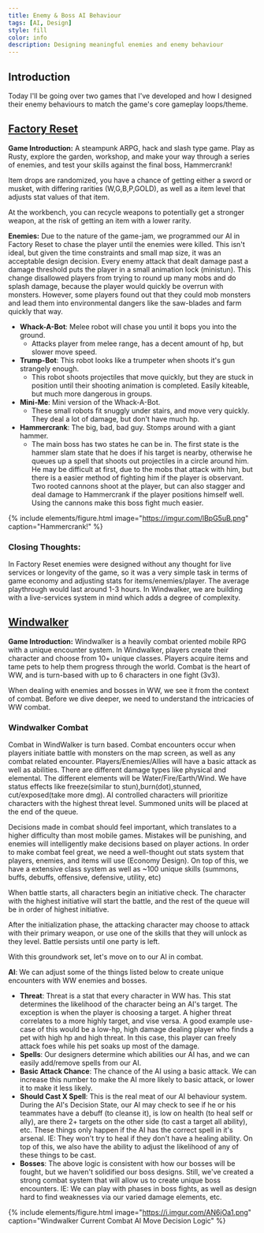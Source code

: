 ```yaml
---
title: Enemy & Boss AI Behaviour
tags: [AI, Design]
style: fill
color: info
description: Designing meaningful enemies and enemy behaviour
---
```


## Introduction
Today I'll be going over two games that I've developed and how I designed their enemy behaviours to match the game's core gameplay loops/theme.

## [Factory Reset](https://pauloboy.itch.io/factory-reset )
**Game Introduction:** 
A steampunk ARPG, hack and slash type game. Play as Rusty, explore the garden, workshop, and make your way through a series of enemies, and test your skills against the final boss, Hammercrank!

Item drops are randomized, you have a chance of getting either a sword or musket, with differing rarities (W,G,B,P,GOLD), as well as a item level that adjusts stat values of that item. 

At the workbench, you can recycle weapons to potentially get a stronger weapon, at the risk of getting an item with a lower rarity.


**Enemies:** Due to the nature of the game-jam, we programmed our AI in Factory Reset to chase the player until the enemies were killed. This isn't ideal, but given the time constraints and small map size, it was an acceptable design decision. Every enemy attack that dealt damage past a damage threshold puts the player in a small animation lock (ministun). This change disallowed players from trying to round up many mobs and do splash damage, because the player would quickly be overrun with monsters. However, some players found out that they could mob monsters and lead them into environmental dangers like the saw-blades and farm quickly that way.

- **Whack-A-Bot**: Melee robot will chase you until it bops you into the ground.
	+ Attacks player from melee range, has a decent amount of hp, but slower move speed.
- **Trump-Bot**: This robot looks like a trumpeter when shoots it's gun strangely enough.
	+ This robot shoots projectiles that move quickly, but they are stuck in position until their shooting animation is completed. Easily kiteable, but much more dangerous in groups.
- **Mini-Me**: Mini version of the Whack-A-Bot.
	+ These small robots fit snuggly under stairs, and move very quickly. They deal a lot of damage, but don't have much hp.
- **Hammercrank**: The big, bad, bad guy. Stomps around with a giant hammer.
	+ The main boss has two states he can be in. The first state is the hammer slam state that he does if his target is nearby, otherwise he queues up a spell that shoots out projectiles in a circle around him. He may be difficult at first, due to the mobs that attack with him, but there is a easier method of fighting him if the player is observant. Two rooted cannons shoot at the player, but can also stagger and deal damage to Hammercrank if the player positions himself well. Using the cannons make this boss fight much easier.
	
{% include elements/figure.html image="https://imgur.com/lBpG5uB.png" caption="Hammercrank!" %}

### Closing Thoughts:

In Factory Reset enemies were designed without any thought for live services or longevity of the game, so it was a very simple task in terms of game economy and adjusting stats for items/enemies/player. The average playthrough would last around 1-3 hours. In Windwalker, we are building with a live-services system in mind which adds a degree of complexity.

## [Windwalker](https://www.youtube.com/channel/UCPjoaAwzzFb87fzl507IqtA)
**Game Introduction:** 
Windwalker is a heavily combat oriented mobile RPG with a unique encounter system. In Windwalker, players create their character and choose from 10+ unique classes. Players acquire items and tame pets to help them progress through the world. Combat is the heart of WW, and is turn-based with up to 6 characters in one fight (3v3). 

When dealing with enemies and bosses in WW, we see it from the context of combat. Before we dive deeper, we need to understand the intricacies of WW combat.

### Windwalker Combat

Combat in WindWalker is turn based. Combat encounters occur when players initiate battle with monsters on the map screen, as well as any combat related encounter. 
Players/Enemies/Allies will have a basic attack as well as abilities. There are different damage types like physical and elemental. The different elements will be Water/Fire/Earth/Wind. We have status effects like freeze(similar to stun),burn(dot),stunned, cut/exposed(take more dmg). AI controlled characters will prioritize characters with the highest threat level. Summoned units will be placed at the end of the queue.

Decisions made in combat should feel important, which translates to a higher difficulty than most mobile games. Mistakes will be punishing, and enemies will intelligently make decisions based on player actions. In order to make combat feel great, we need a well-thought out stats system that players, enemies, and items will use (Economy Design). On top of this, we have a extensive class system as well as ~100 unique skills (summons, buffs, debuffs, offensive, defensive, utility, etc)

When battle starts, all characters begin an initiative check. The character with the highest initiative will start the battle, and the rest of the queue will be in order of highest initiative.

After the initialization phase, the attacking character may choose to attack with their primary weapon, or use one of the skills that they will unlock as they level. Battle persists until one party is left.

With this groundwork set, let's move on to our AI in combat.

**AI**: We can adjust some of the things listed below to create unique encounters with WW enemies and bosses.
- **Threat**: Threat is a stat that every character in WW has. This stat determines the likelihood of the character being an AI's target. The exception is when the player is choosing a target. A higher threat correlates to a more highly target, and vise versa. A good example use-case of this would be a low-hp, high damage dealing player who finds a pet with high hp and high threat. In this case, this player can freely attack foes while his pet soaks up most of the damage.
- **Spells**: Our designers determine which abilities our AI has, and we can easily add/remove spells from our AI.
- **Basic Attack Chance**: The chance of the AI using a basic attack. We can increase this number to make the AI more likely to basic attack, or lower it to make it less likely.
- **Should Cast X Spell**: This is the real meat of our AI behaviour system. During the AI's Decision State, our AI may check to see if he or his teammates have a debuff (to cleanse it), is low on health (to heal self or ally), are there 2+ targets on the other side (to cast a target all ability), etc. These things only happen if the AI has the correct spell in it's arsenal. IE: They won't try to heal if they don't have a healing ability. On top of this, we also have the ability to adjust the likelihood of any of these things to be cast.
- **Bosses**: The above logic is consistent with how our bosses will be fought, but we haven't solidified our boss designs. Still, we've created a strong combat system that will allow us to create unique boss encounters. IE: We can play with phases in boss fights, as well as design hard to find weaknesses via our varied damage elements, etc.

	
{% include elements/figure.html image="https://i.imgur.com/AN6jOa1.png" caption="Windwalker Current Combat AI Move Decision Logic" %}


